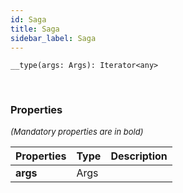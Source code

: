 ```yaml
---
id: Saga
title: Saga
sidebar_label: Saga
---
```


```tsx
__type(args: Args): Iterator<any>
```
<br/>



### Properties

<font size="2"><i>(Mandatory properties are in bold)</i></font>

| Properties | Type | Description |
| --------- | ---- | ----------- |
| **args** | Args |  |
